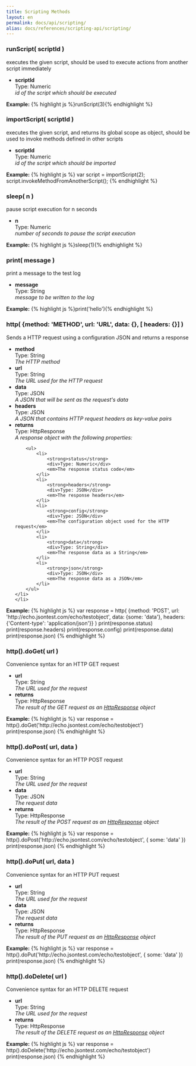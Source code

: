 ```yaml
---
title: Scripting Methods
layout: en
permalink: docs/api/scripting/
alias: docs/references/scripting-api/scripting/
---
```


<h3 id="runScript">runScript( scriptId )</h3>
<p>executes the given script, should be used to execute actions from another script immediately</p>
<p><ul>
	<li>
		<strong>scriptId</strong>
		<div>Type: Numeric</div>
		<em>id of the script which should be executed</em>
	</li>
</ul></p>
<p>
<strong>Example:</strong>
{% highlight js %}runScript(3){% endhighlight %}
</p>

<h3 id="importScript">importScript( scriptId )</h3>
<p>executes the given script, and returns its global scope as object, should be used to invoke methods defined in other scripts</p>
<p><ul>
	<li>
		<strong>scriptId</strong>
		<div>Type: Numeric</div>
		<em>id of the script which should be imported</em>
	</li>
</ul></p>
<p>
<strong>Example:</strong>
{% highlight js %}
var script = importScript(2);
script.invokeMethodFromAnotherScript();
{% endhighlight %}
</p>

<h3 id="sleep">sleep( n )</h3>
<p>pause script execution for n seconds</p>
<p><ul>
	<li>
		<strong>n</strong>
		<div>Type: Numeric</div>
		<em>number of seconds to pause the script execution</em>
	</li>
</ul></p>
<p>
<strong>Example:</strong>
{% highlight js %}sleep(1){% endhighlight %}
</p>

<h3 id="print">print( message )</h3>
<p>print a message to the test log</p>
<p><ul>
	<li>
		<strong>message</strong>
		<div>Type: String</div>
		<em>message to be written to the log</em>
	</li>
</ul></p>
<p>
<strong>Example:</strong>
{% highlight js %}print('hello'){% endhighlight %}
</p>

<h3 id="http">http( {method: 'METHOD', url: 'URL', data: {}, [ headers: {}] )</h3>
<p>Sends a HTTP request using a configuration JSON and returns a response</p>
<p><ul>
	<li>
		<strong>method</strong>
		<div>Type: String</div>
		<em>The HTTP method</em>
	</li>
	<li>
		<strong>url</strong>
		<div>Type: String</div>
		<em>The URL used for the HTTP request</em>
	</li>
	<li>
		<strong>data</strong>
		<div>Type: JSON</div>
		<em>A JSON that will be sent as the request's data</em>
	</li>
	<li>
		<strong>headers</strong>
		<div>Type: JSON</div>
		<em>A JSON that contains HTTP request headers as key-value pairs</em>
	</li>
	<li id="http-response">
		<strong>returns</strong>
		<div>Type: HttpResponse</div>
		<em>A response object with the following properties:</em>

		<ul>
			<li>
				<strong>status</strong>
				<div>Type: Numeric</div>
				<em>The response status code</em>
			</li>
			<li>
				<strong>headers</strong>
				<div>Type: JSON</div>
				<em>The response headers</em>
			</li>
			<li>
				<strong>config</strong>
				<div>Type: JSON</div>
				<em>The configuration object used for the HTTP request</em>
			</li>
			<li>
				<strong>data</strong>
				<div>Type: String</div>
				<em>The response data as a String</em>
			</li>
			<li>
				<strong>json</strong>
				<div>Type: JSON</div>
				<em>The response data as a JSON</em>
			</li>
		</ul>
	</li>
	</li>
</ul></p>
<p>
<strong>Example:</strong>
{% highlight js %}
var response = http( {method: 'POST', url: 'http://echo.jsontest.com/echo/testobject', data: {some: 'data'}, headers: {'Content-type': 'application/json'}} )
print(response.status)
print(response.headers)
print(response.config)
print(response.data)
print(response.json)
{% endhighlight %}
</p>

<h3 id="http-get">http().doGet( url )</h3>
<p>Convenience syntax for an HTTP GET request</p>
<p><ul>
	<li>
		<strong>url</strong>
		<div>Type: String</div>
		<em>The URL used for the request</em>
	</li>
	<li>
		<strong>returns</strong>
		<div>Type: HttpResponse</div>
		<em>The result of the GET request as an <a href="#http-response">HttpResponse</a> object</em>
	</li>
</ul></p>
<p>
<strong>Example:</strong>
{% highlight js %}
var response = http().doGet('http://echo.jsontest.com/echo/testobject')
print(response.json)
{% endhighlight %}
</p>

<h3 id="http-post">http().doPost( url, data )</h3>
<p>Convenience syntax for an HTTP POST request</p>
<p><ul>
	<li>
		<strong>url</strong>
		<div>Type: String</div>
		<em>The URL used for the request</em>
	</li>
	<li>
		<strong>data</strong>
		<div>Type: JSON</div>
		<em>The request data</em>
	</li>
	<li>
		<strong>returns</strong>
		<div>Type: HttpResponse</div>
		<em>The result of the POST request as an <a href="#http-response">HttpResponse</a> object</em>
	</li>
</ul></p>
<p>
<strong>Example:</strong>
{% highlight js %}
var response = http().doPost('http://echo.jsontest.com/echo/testobject', { some: 'data' })
print(response.json)
{% endhighlight %}
</p>

<h3 id="http-put">http().doPut( url, data )</h3>
<p>Convenience syntax for an HTTP PUT request</p>
<p><ul>
	<li>
		<strong>url</strong>
		<div>Type: String</div>
		<em>The URL used for the request</em>
	</li>
	<li>
		<strong>data</strong>
		<div>Type: JSON</div>
		<em>The request data</em>
	</li>
	<li>
		<strong>returns</strong>
		<div>Type: HttpResponse</div>
		<em>The result of the PUT request as an <a href="#http-response">HttpResponse</a> object</em>
	</li>
</ul></p>
<p>
<strong>Example:</strong>
{% highlight js %}
var response = http().doPut('http://echo.jsontest.com/echo/testobject', { some: 'data' })
print(response.json)
{% endhighlight %}
</p>

<h3 id="http-delete">http().doDelete( url )</h3>
<p>Convenience syntax for an HTTP DELETE request</p>
<p><ul>
	<li>
		<strong>url</strong>
		<div>Type: String</div>
		<em>The URL used for the request</em>
	</li>
	<li>
		<strong>returns</strong>
		<div>Type: HttpResponse</div>
		<em>The result of the DELETE request as an <a href="#http-response">HttpResponse</a> object</em>
	</li>
</ul></p>
<p>
<strong>Example:</strong>
{% highlight js %}
var response = http().doDelete('http://echo.jsontest.com/echo/testobject')
print(response.json)
{% endhighlight %}
</p>